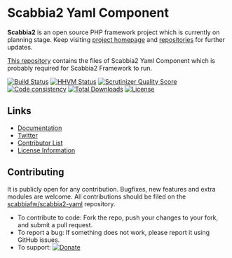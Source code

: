 # Scabbia2 Yaml Component

**Scabbia2** is an open source PHP framework project which is currently on planning stage. Keep visiting [project homepage](http://scabbiafw.com/) and [repositories](https://github.com/scabbiafw/) for further updates.

[This repository](https://github.com/scabbiafw/scabbia2-yaml/) contains the files of Scabbia2 Yaml Component which is probably required for Scabbia2 Framework to run.

[![Build Status](https://travis-ci.org/scabbiafw/scabbia2-yaml.png?branch=master)](https://travis-ci.org/scabbiafw/scabbia2-yaml)
[![HHVM Status](http://hhvm.h4cc.de/badge/scabbiafw/scabbia2-yaml.svg)](http://hhvm.h4cc.de/package/scabbiafw/scabbia2-yaml)
[![Scrutinizer Quality Score](https://scrutinizer-ci.com/g/scabbiafw/scabbia2-yaml/badges/quality-score.png?s=ea455753b50c686880c35dce99fd5058a28da810)](https://scrutinizer-ci.com/g/scabbiafw/scabbia2-yaml/)
[![Code consistency](http://squizlabs.github.io/PHP_CodeSniffer/analysis/scabbiafw/scabbia2-yaml/grade.svg)](http://squizlabs.github.io/PHP_CodeSniffer/analysis/scabbiafw/scabbia2-yaml)
[![Total Downloads](https://poser.pugx.org/scabbiafw/scabbia2-yaml/downloads.png)](https://packagist.org/packages/scabbiafw/scabbia2-yaml)
[![License](https://poser.pugx.org/scabbiafw/scabbia2-yaml/license.png)](https://packagist.org/packages/scabbiafw/scabbia2-yaml)

## Links
- [Documentation](http://scabbiafw.com/docs/)
- [Twitter](https://twitter.com/scabbiafw)
- [Contributor List](contributors.md)
- [License Information](LICENSE)


## Contributing
It is publicly open for any contribution. Bugfixes, new features and extra modules are welcome. All contributions should be filed on the [scabbiafw/scabbia2-yaml](http://github.com/scabbiafw/scabbia2-yaml) repository.

* To contribute to code: Fork the repo, push your changes to your fork, and submit a pull request.
* To report a bug: If something does not work, please report it using GitHub issues.
* To support: [![Donate](https://www.paypalobjects.com/en_US/i/btn/btn_donate_LG.gif)](https://www.paypal.com/cgi-bin/webscr?cmd=_s-xclick&hosted_button_id=BXNMWG56V6LYS)
